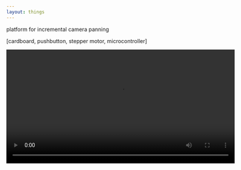 ```yaml
---
layout: things
---
```


platform for incremental camera panning

[cardboard, pushbutton, stepper motor, microcontroller]

<video autoplay="autoplay" loop="loop" width="600">
  <source src="http://i.imgur.com/GUsHc8e.webm" type="video/webm">
  Your browser does not support HTML5 video.
</video>